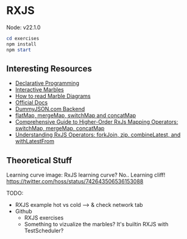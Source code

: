 RXJS
====

Node: v22.1.0

```ps1
cd exercises
npm install
npm start
```

Interesting Resources
---------------------

- [Declarative Programming](https://ui.dev/imperative-vs-declarative-programming)
- [Interactive Marbles](https://thinkrx.io/)
- [How to read Marble Diagrams](https://www.zachgollwitzer.com/posts/rxjs-marble-diagrams/)
- [Official Docs](https://rxjs.dev/)
- [DummyJSON.com Backend](https://dummyjson.com/)
- [flatMap, mergeMap, switchMap and concatMap](https://stackoverflow.com/questions/49698640/flatmap-mergemap-switchmap-and-concatmap-in-rxjs)
- [Comprehensive Guide to Higher-Order RxJs Mapping Operators: switchMap, mergeMap, concatMap](https://blog.angular-university.io/rxjs-higher-order-mapping/)
- [Understanding RxJS Operators: forkJoin, zip, combineLatest, and withLatestFrom](https://www.digitalocean.com/community/tutorials/rxjs-operators-forkjoin-zip-combinelatest-withlatestfrom)






Theoretical Stuff
-----------------

Learning curve image:
RxJS learning curve? No.. Learning cliff!
https://twitter.com/hoss/status/742643506536153088


TODO:
- RXJS example hot vs cold --> & check network tab
- Github
    - RXJS exercises
    - Something to vizualize the marbles? It's builtin RXJS with TestScheduler?
